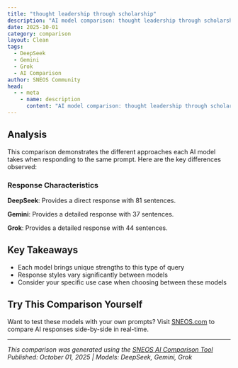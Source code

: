 ```yaml
---
title: "thought leadership through scholarship"
description: "AI model comparison: thought leadership through scholarship..."
date: 2025-10-01
category: comparison
layout: Clean
tags:
  - DeepSeek
  - Gemini
  - Grok
  - AI Comparison
author: SNEOS Community
head:
  - - meta
    - name: description
      content: "AI model comparison: thought leadership through scholarship..."
---
```


<ChatComparison
  title="thought leadership through scholarship"
  prompt="thought leadership through scholarship"
  :responses='{
    "DeepSeek": "Of course. This is an excellent and crucial topic. The phrase **\u0022thought leadership through scholarship\u0022** describes the process of establishing oneself as a trusted, forward-thinking authority in a field by producing and disseminating rigorous, evidence-based research.\n\nIt\u0027s the powerful fusion of deep academic inquiry with the public influence of a leader.\n\nLet\u0027s break down what this means, why it\u0027s valuable, and how to achieve it.\n\n### What is \u0022Thought Leadership Through Scholarship\u0022?\n\nAt its core, it\u0027s moving beyond simply *publishing* research to *shaping the conversation* with that research.\n\n*   **Traditional Scholarship:** Aims to contribute to an academic discipline. The primary audience is other scholars. Success is measured by citations, peer review, and tenure.\n*   **Thought Leadership:** Aims to influence, inspire, and guide a broader audience (industry professionals, policymakers, the public). Success is measured by impact, recognition, and the adoption of ideas.\n\n**\u0022Thought Leadership Through Scholarship\u0022** bridges this gap. It means your scholarly work becomes the foundation for your authority, providing the substance and credibility that pure opinion or market-based thought leadership often lacks.\n\n---\n\n### The Core Pillars: How Scholarship and Thought Leadership Intersect\n\nThis model rests on four key pillars:\n\n| Pillar | Scholarly Component | Thought Leadership Component |\n| :--- | :--- | :--- |\n| **1. Novel, Evidence-Based Insight** | Conducting original research, discovering new data, or providing a novel synthesis of existing knowledge. | Translating that insight into a compelling, accessible \u0022big idea\u0022 or framework that challenges conventional wisdom. |\n| **2. Rigor and Credibility** | Subjecting work to the scrutiny of peer review, using robust methodologies, and engaging with existing literature. | Building a reputation for trustworthiness and depth. Your arguments are hard to dismiss because they are built on a foundation of evidence. |\n| **3. Communication and Translation** | Writing for specialized academic journals and presenting at academic conferences. | Actively translating complex findings for non-academic audiences via blogs, op-eds, podcasts, keynote speeches, and social media. |\n| **4. Engagement and Community Building** | Engaging in debates within the academic community. | Fostering a community around your ideas, mentoring practitioners, and influencing the direction of your entire field beyond the academy. |\n\n---\n\n### Why Pursue This Path? The Value Proposition\n\n1.  **Durable Influence:** Thought leadership based on a trendy blog post fades. Thought leadership built on a decade of peer-reviewed research has staying power. It\u0027s harder to replicate and more respected.\n2.  **Bridging the \u0022Knowing-Doing\u0022 Gap:** Scholars often lament that their work doesn\u0027t reach practitioners. This is the active process of ensuring it does, making academic knowledge actionable.\n3.  **Career Amplification:** It can lead to prestigious speaking invitations, consulting opportunities, policy advisory roles, and a stronger position within one\u0027s own institution.\n4.  **Attracting Talent and Resources:** For universities and research institutions, having scholar-thought leaders enhances their brand, helping them attract the best students, faculty, and funding.\n\n---\n\n### A Practical Framework for Becoming a Scholar-Thought Leader\n\nThis is not a passive process; it requires a strategic shift in approach.\n\n#### Phase 1: The Foundation (The \u0022Lab\u0022)\n*   **Do the Deep Work:** This is non-negotiable. Your authority starts with rigorous, high-quality research. Ask the big, difficult questions in your field.\n*   **Identify Your Core Idea:** What is the central, transformative concept from your research? Can you summarize it in one sentence for a smart, non-expert? (e.g., \u0022My research shows that \u0027quiet quitting\u0027 is not a new generational laziness, but a rational response to systemic organizational failures.\u0022).\n\n#### Phase 2: Translation and Packaging (The \u0022Studio\u0022)\n*   **Write for Multiple Audiences:**\n    *   **Academic:** The peer-reviewed journal article.\n    *   **Professional:** A long-form article in *Harvard Business Review*, *MIT Sloan Management Review*, or a leading trade publication.\n    *   **Public:** An op-ed in the *New York Times* or *The Wall Street Journal*; a clear, engaging explainer on your blog or LinkedIn.\n*   **Develop a Signature Framework:** Create a memorable model, diagram, or set of principles that encapsulates your research. Think of **Clayton Christensen\u0027s \u0022Disruptive Innovation\u0022** or **Bren\u00E9 Brown\u0027s \u0022The Power of Vulnerability.\u0022** These are scholarly concepts packaged for mass impact.\n\n#### Phase 3: Amplification and Engagement (The \u0022Stage\u0022)\n*   **Speak Beyond Academia:** Present your work at industry conferences, not just academic ones. Give keynote addresses.\n*   **Leverage Digital Platforms:** Use LinkedIn, Twitter (X), or a professional blog to share your findings, engage in debates, and build a following. Don\u0027t just post links; share the story behind the research.\n*   **Engage with Media:** Be available to journalists as an expert source. This quickly extends your reach and establishes your public authority.\n*   **Collaborate:** Work with practitioners, policymakers, and organizations to apply your research, creating case studies and proving its real-world value.\n\n### Real-World Examples of Scholar-Thought Leaders\n\n*   **Dr. Amy Edmondson (Harvard Business School):** Her scholarly research on psychological safety moved from academic journals to becoming a foundational concept in modern leadership and organizational development, largely through her book *The Fearless Organization*.\n*   **Dr. Adam Grant (Wharton):** A master of this model. He conducts rigorous research (scholarship), writes bestselling books like *Think Again* and *Give and Take* (translation), and hosts a popular podcast (amplification).\n*   **Dr. Kate Raworth (Oxford):** An economist who developed the \u0022Doughnut Economics\u0022 model as a framework for sustainable development. It started as a rigorous academic paper and has become a global movement influencing city planning and policy.\n*   **Dr. Timnit Gebru:** Her scholarly work on the ethics and biases in AI has positioned her as a leading critical voice, shaping global discourse and policy in the tech industry.\n\n### Potential Pitfalls to Avoid\n\n*   **Oversimplification:** Don\u0027t sacrifice nuance and accuracy for a catchy soundbite. The goal is *clarity*, not reductionism.\n*   **Neglecting Scholarship:** Don\u0027t let the \u0022thought leadership\u0022 activities crowd out the time needed for the deep, foundational research. Your credibility depends on it.\n*   **Academic Backlash:** Some peers may view public engagement as \u0022self-promotion\u0022 or \u0022dumbing down\u0022 the work. This is changing, but it\u0027s a reality in some disciplines.\n\n### Conclusion\n\n**Thought leadership through scholarship is the highest-impact application of academic work.** It is the conscious decision to not just be a custodian of knowledge, but a shaper of it. By building a bridge between the rigor of the academy and the dynamism of the public sphere, scholar-thought leaders drive progress, inform practice, and ultimately ensure that valuable knowledge doesn\u0027t just sit on a shelf, but changes the world.",
    "Gemini": "Thought leadership through scholarship is a powerful concept that describes how deep academic research and expertise can be leveraged to influence and shape thinking, practice, and policy within a specific field or industry. It\u0027s about going beyond simply publishing research and actively engaging with the broader community to share insights, challenge conventional wisdom, and offer innovative solutions.\n\nHere\u0027s a breakdown of the key components:\n\n**1. Scholarship (The Foundation):**\n\n*   **Rigorous Research:** This is the bedrock. It involves conducting original research, synthesizing existing knowledge, and developing new frameworks, theories, or methodologies.\n*   **Depth of Expertise:**  A profound understanding of the subject matter, built through years of study, experimentation, and engagement with the field.\n*   **Credibility:** Earned through peer-reviewed publications, presentations at respected conferences, and a consistent track record of high-quality work.\n*   **Objectivity \u0026 Ethics:**  Adhering to principles of academic integrity, transparency, and unbiased analysis.\n\n**2. Thought Leadership (The Influence):**\n\n*   **Identifying a Niche or Problem:** Thought leaders often focus on a specific area within their field, addressing a critical challenge or opportunity.\n*   **Offering Unique Insights:**  They provide novel perspectives, challenge assumptions, and offer innovative solutions that go beyond the status quo.\n*   **Communicating Effectively:**  They can translate complex research findings into accessible and engaging language for a broader audience.\n*   **Building Relationships:**  They actively engage with stakeholders, including practitioners, policymakers, and the public, to share their insights and influence decision-making.\n*   **Creating Impact:**  Their ideas and research have a tangible effect, leading to changes in practice, policy, or public opinion.\n\n**How Scholarship Translates into Thought Leadership:**\n\n*   **Moving Beyond Academia:**  Thought leaders don\u0027t just publish in academic journals; they actively disseminate their research through various channels, such as:\n    *   **Books and Articles:**  Reaching a wider readership than academic journals.\n    *   **Blog Posts and Articles:** Sharing timely insights and perspectives on current issues.\n    *   **Speeches and Presentations:**  Engaging with audiences directly and sharing research findings in a dynamic way.\n    *   **Social Media:**  Building a following and engaging in conversations with a broader community.\n    *   **Workshops and Training Programs:**  Providing practical training and applying research to real-world problems.\n    *   **Consulting:**  Helping organizations implement research-based solutions.\n    *   **Policy Briefs and Reports:**  Informing policymakers and advocating for evidence-based policy changes.\n\n*   **Building a Platform:**  Thought leaders cultivate a reputation as experts in their field, becoming go-to sources for information and advice. They build a strong personal brand and create a platform for sharing their ideas.\n\n*   **Engaging in Dialogue:**  Thought leadership is not about dictating ideas but about fostering dialogue and collaboration.  Thought leaders listen to different perspectives, engage in constructive criticism, and adapt their thinking based on new information.\n\n**Benefits of Thought Leadership Through Scholarship:**\n\n*   **Increased Impact:**  Scholarly research can have a far greater impact when it is actively disseminated and applied to real-world problems.\n*   **Enhanced Reputation:**  Building a reputation as a thought leader can enhance the standing of both the individual scholar and their institution.\n*   **Funding Opportunities:**  Thought leaders often attract more research funding and other opportunities.\n*   **Career Advancement:**  Thought leadership can lead to new career opportunities, such as leadership positions in academia, industry, or government.\n*   **Positive Change:**  Ultimately, thought leadership through scholarship can contribute to positive change by informing policy, improving practice, and addressing critical societal challenges.\n\n**Challenges:**\n\n*   **Time Commitment:**  Developing and maintaining a thought leadership platform requires a significant time commitment.\n*   **Risk of Oversimplification:**  Translating complex research into accessible language can be challenging and may lead to oversimplification.\n*   **Potential for Criticism:**  Taking a public stance on controversial issues can attract criticism.\n*   **Maintaining Objectivity:**  It\u0027s important to maintain objectivity and academic rigor while engaging in thought leadership activities.\n\n**In Conclusion:**\n\nThought leadership through scholarship is a valuable approach for academics and researchers who want to make a real-world impact with their work. By combining rigorous research with effective communication and engagement, scholars can become influential voices in their fields and contribute to positive change. It requires a strategic and intentional effort to bridge the gap between academia and the wider world.\n",
    "Grok": "Thought leadership through scholarship refers to the process of establishing oneself or an organization as a trusted, innovative, and authoritative voice in a particular field or industry by leveraging rigorous academic research, intellectual inquiry, and scholarly contributions. It combines the credibility and depth of scholarship with the strategic communication of ideas to influence, inspire, and guide others\u2014whether they are peers, professionals, policymakers, or the public.\n\nHere are key elements and steps to achieve thought leadership through scholarship:\n\n### 1. **Deep Expertise and Research**\n   - **Build a Foundation of Knowledge**: Thought leadership begins with expertise. Engage in thorough, original research to uncover new insights, solve pressing problems, or challenge existing paradigms in your field. Scholarship\u2014through peer-reviewed publications, books, or white papers\u2014provides the evidence and credibility to back your ideas.\n   - **Stay Current**: Continuously update your understanding of trends, emerging issues, and interdisciplinary perspectives to remain relevant.\n   - **Focus on Impactful Questions**: Address big-picture issues or gaps in knowledge that resonate with your audience, whether they are academic, professional, or societal.\n\n### 2. **Publishing and Sharing Insights**\n   - **Academic Platforms**: Publish your work in reputable journals, present at conferences, or contribute to edited volumes to establish credibility among peers.\n   - **Accessible Communication**: Translate complex scholarly work into formats that are digestible for broader audiences. This could include opinion pieces, blogs, podcasts, or social media content that distills key findings or implications.\n   - **Open Access**: Whenever possible, make your research publicly available to maximize its reach and impact beyond academic circles.\n\n### 3. **Engaging with Communities**\n   - **Build Networks**: Collaborate with other scholars, industry leaders, and practitioners to expand the reach of your ideas and gain diverse perspectives.\n   - **Mentorship and Teaching**: Share knowledge through teaching, workshops, or mentoring programs to shape the next generation of thinkers and leaders.\n   - **Public Engagement**: Participate in public debates, policy discussions, or media interviews to apply scholarly insights to real-world issues, making your work relevant and actionable.\n\n### 4. **Innovative Thinking and Vision**\n   - **Challenge the Status Quo**: Use your scholarship to propose new frameworks, theories, or solutions that push boundaries and inspire change.\n   - **Anticipate Future Needs**: Position yourself as a forward-thinker by addressing emerging challenges or predicting trends based on your research.\n\n### 5. **Ethical and Credible Voice**\n   - **Maintain Integrity**: Ensure that your work adheres to the highest standards of academic rigor and ethical conduct. Thought leadership built on flawed or biased research will not stand the test of time.\n   - **Acknowledge Limitations**: Be transparent about the scope and limitations of your research to build trust with your audience.\n\n### 6. **Leveraging Digital and Traditional Media**\n   - **Digital Presence**: Use platforms like LinkedIn, Twitter (X), or academic networks such as ResearchGate to share your work and engage in discussions.\n   - **Keynote Speaking**: Present your research and ideas at industry events, conferences, or TEDx-style talks to reach diverse audiences.\n   - **Collaborative Projects**: Partner with organizations or think tanks to apply scholarly insights to practical initiatives or policy recommendations.\n\n### Benefits of Thought Leadership Through Scholarship\n- **Credibility**: Scholarship provides a evidence-based foundation that distinguishes thought leaders from mere influencers or opinion-makers.\n- **Influence**: By grounding your ideas in research, you can shape discourse, inform policy, and drive innovation in your field.\n- **Longevity**: Scholarly contributions often have a lasting impact through citations, teaching materials, and continued relevance over time.\n- **Trust**: Audiences are more likely to trust ideas rooted in rigorous analysis and peer review rather than unsubstantiated claims.\n\n### Challenges\n- **Accessibility**: Academic work can be dense or inaccessible to non-specialists, requiring effort to communicate effectively to broader audiences.\n- **Time-Intensive**: Scholarship demands significant time for research, writing, and peer review, which can slow the pace of becoming a thought leader.\n- **Balancing Roles**: Striking a balance between academic rigor and public engagement can be challenging, as the two often have different priorities and audiences.\n\n### Examples of Thought Leadership Through Scholarship\n- **Economics**: Scholars like Thomas Piketty, whose book *Capital in the Twenty-First Century* combined rigorous research with accessible prose, reshaped public discourse on inequality.\n- **Technology**: Researchers like Shoshana Zuboff, with her work on surveillance capitalism (*The Age of Surveillance Capitalism*), have influenced both academic and public understanding of tech ethics.\n- **Public Health**: Experts like Dr. Anthony Fauci have used their scholarly work to guide public policy and inform society during crises like the COVID-19 pandemic.\n\n### Conclusion\nThought leadership through scholarship is a powerful way to create meaningful change by combining intellectual depth with strategic outreach. It requires a commitment to rigorous research, a passion for sharing knowledge, and the ability to adapt communication styles for different audiences. By doing so, scholars can not only advance their field but also inspire and lead others toward a better future.\n\nIf you\u0027re looking to implement this approach, consider starting with a specific area of expertise, identifying your target audience, and crafting a plan to disseminate your findings effectively. Would you like guidance on a specific field or audience for thought leadership?"
  }'
  published-date="22:41"
/>

## Analysis

This comparison demonstrates the different approaches each AI model takes when responding to the same prompt. Here are the key differences observed:

### Response Characteristics

**DeepSeek**: Provides a direct response with 81 sentences. 

**Gemini**: Provides a detailed response with 37 sentences. 

**Grok**: Provides a detailed response with 44 sentences. 

## Key Takeaways

- Each model brings unique strengths to this type of query
- Response styles vary significantly between models
- Consider your specific use case when choosing between these models

## Try This Comparison Yourself

Want to test these models with your own prompts? Visit [SNEOS.com](https://sneos.com) to compare AI responses side-by-side in real-time.

---

*This comparison was generated using the [SNEOS AI Comparison Tool](https://sneos.com)*
*Published: October 01, 2025 | Models: DeepSeek, Gemini, Grok*
